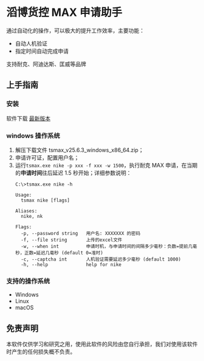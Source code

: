 # 滔博货控 MAX 申请助手

通过自动化的操作，可以极大的提升工作效率，主要功能：

- 自动人机验证
- 指定时间自动完成申请

支持耐克、阿迪达斯、匡威等品牌

## 上手指南

### 安装

软件下载 [最新版本](https://github.com/lenye/topsports/releases/tag/v25.6.3)

### windows 操作系统

1. 解压下载文件 tsmax_v25.6.3_windows_x86_64.zip；
2. 申请许可证，配置用户名；
3. 运行`tsmax.exe nike -p xxx -f xxx -w 1500`，执行耐克 MAX 申请，在当期的**申请时间**往后延迟 1.5 秒开始；详细参数说明：
    ```shell
    C:\>tsmax.exe nike -h
    
    Usage:
      tsmax nike [flags]
    
    Aliases:
      nike, nk
    
    Flags:
      -p, --password string   用户名: XXXXXXX 的密码
      -f, --file string       上传的excel文件
      -w, --when int          申请时机，与申请时间的间隔多少毫秒：负数=提前几毫秒，正数=延迟几毫秒 (default 0=准时)
      -c, --captcha int       人机验证需要延迟多少毫秒 (default 1000)
      -h, --help              help for nike
    ```

### 支持的操作系统

* Windows
* Linux
* macOS

## 免责声明

本软件仅供学习和研究之用，使用此软件的风险由您自行承担，我们对使用该软件时产生的任何损失概不负责。